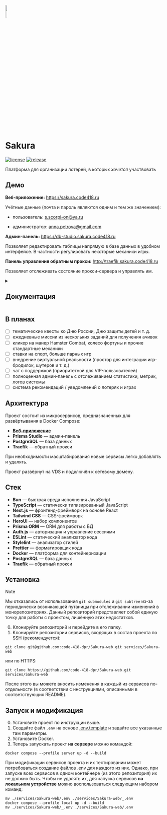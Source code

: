 <img src="https://github.com/user-attachments/assets/46c93a2a-b585-46e0-8b2e-aaa2f8ce47ef" width="10%">

# Sakura

[![license](https://img.shields.io/github/license/code-418-dpr/Sakura)](https://opensource.org/licenses/MIT)
[![release](https://img.shields.io/github/v/release/code-418-dpr/Sakura?include_prereleases)](https://github.com/code-418-dpr/Sakura/releases)

Платформа для организации лотерей, в которых _хочется_ участвовать

## Демо

**Веб-приложение:** https://sakura.code418.ru

Учётные данные (почта и пароль являются одним и тем же значением):

- пользователь: s.scorpi-on@ya.ru

- администратор: anna.petrova@gmail.com

**Админ-панель:** https://db-studio.sakura.code418.ru

Позволяет редактировать таблицы напрямую в базе данных в удобном интерфейсе. В частности регулировать некоторые механики
игры.

**Панель управления обратным прокси:** http://traefik.sakura.code418.ru

Позволяет отслеживать состояние прокси-сервера и управлять им.

<details>
  <summary><h2>Документация</h2></summary>

### Авторизация
Производится по электронной почте и паролю. Поддерживается реферальная программа по промокоду, за которую пригласившему и приглашённому участникам начисляются вознаграждения. В скором времени будет добавлена авторизация по аккаунту Яндекса. 

<img src="https://github.com/user-attachments/assets/188d38be-b3ef-403a-b82d-7fc670252ea5" width="50%">


### Каталог

Позволяет удобно просматривать и искать подходящие лотереи по параметрам.

<img src="https://github.com/user-attachments/assets/89de5ca8-711e-4424-a15c-62584991d021" width="50%">


### Рейтинговая таблица

Помимо баланса средств, пользователь имеет рейтинг, увеличивающийся при активности на платформе. Ежемесячно
пользователи, набравшие больше всего опыта за месяц, будут награждаться. В зависимости от опыта, у пользователя
отображается статус (от новичка, к примеру, до лудомана — это конфигурируется в админ-панели).

<img src="https://github.com/user-attachments/assets/348b92b1-dd8c-4f4b-9e6f-e2ada0f46d91" width="50%">


### Тамагочи

У каждого пользователя имеется своя Сакура, которая начинает увядать через несколько дней, если в профиле отсутствует
активность (пополнения счёта, покупки билетов и т. д.).

<img src="https://github.com/user-attachments/assets/5c8b0499-545e-4604-9621-73da7a95e254" width="50%">


### Лотереи

- реальные (соответствуют законодательству РФ, призы — деньги или товары);
- виртуальные (не имеют ограничений, призы — бонусная валюта Лепестки).

Создаются из аккаунта администратора, который может указать тираж билетов, количество всех победителей и суперпризёров,
стоимость билета и т. д. Перед созданием реальной лотереи видит чистую прибыль с неё и при экономической неэффективности
не позволяет её создать.

<img src="https://github.com/user-attachments/assets/da607d62-0e7b-42ba-b724-9fbc6e5e49d1" width="50%">
<img src="https://github.com/user-attachments/assets/7c46f052-bc0f-43de-8088-d201b48025a7" width="50%">

Пользователи могут покупать билеты на лотереи и после их завершения видеть, победили ли они. И если да — то какие призы выиграли.

<img src="https://github.com/user-attachments/assets/dfa3a886-5f7a-4b7a-8e8d-6c79d1e56b2f" width="50%">

### Игры

Позволяют зарабатывать лепестки или проходить миссии.

#### Морской бой (VIP)
Парная игра, доступная только VIP-пользователям. Если одновременно несколько пользователей решили поиграть, система соединит их в одну партию (в противном случае соперником выступит автомат). Игроки устанавливают одинаковую сумму ставки. Победитель возвращает свою и забирает ставку противника.

<img src="https://github.com/user-attachments/assets/af775dae-38cf-40c9-bc0d-e7b185da6c91" width="50%">

#### Русская рулетка

Начать игру можно за 100 рублей, пользователю выдаётся 1 патрон. Если его выстрелили и попали, то начисляется приз — иначе деньги сгорают. За дополнительную плату даётся возможность зарядить ещё 1 или 2 патрона, чтобы увеличить шансы выигрыша.

<img src="https://github.com/user-attachments/assets/60d73f9c-1d9f-460f-b42b-54044e9f02dc" width="50%">

#### 5 букв

<img src="https://github.com/user-attachments/assets/ffbbdf49-d3af-408e-8349-446848207d1f" width="50%">

#### Дорожки

<img src="https://github.com/user-attachments/assets/5b892d2e-c201-478f-996e-6b671130427f" width="50%">

#### Бочка

<img src="https://github.com/user-attachments/assets/6eddf377-67c7-4fc3-8a81-a25b3ecf082d" width="50%">

#### Сапёр

<img src="https://github.com/user-attachments/assets/f2ebc5d7-61cc-4749-9301-458acced2691" width="50%">

#### Игровой автомат

<img src="https://github.com/user-attachments/assets/fd4b156a-eb43-48f9-b989-d8bbb9f55963" width="50%">


#### Скретч-карты

<img src="https://github.com/user-attachments/assets/f3923be4-bd6e-430d-8770-5ccba0dcbc5e" width="50%">
<img src="https://github.com/user-attachments/assets/2af2518c-9a48-4705-8ea6-e11e99a792fb" width="50%">

#### Ачивки

Выдаются за выполнение определённых заданий (к примеру, «Азартный игрок» за покупку 5 лепестков в день). В скором времени будут конфигурироваться в админ-панели.

<img src="https://github.com/user-attachments/assets/5c8b0499-545e-4604-9621-73da7a95e254" width="50%">

#### Админ-панель

Изменение параметров возможно на странице [админ-панели](https://db-studio.sakura.code418.ru). Поддерживается, к
примеру, настройка уровней пользователей (UserLevel) и стоимости билетов (Ticket). Планируется расширение возможностей 
кастомизации путём переноса коэффициентов, наценок, скидок и т. д. в БД.

<img src="https://github.com/user-attachments/assets/93cfa4d6-fc37-4b52-9702-fe2db8aa4088" width="50%">

### Лендинг

Отображает маркетинговую информацию о проекте (впоследствии будет актуализирована).

<img src="https://github.com/user-attachments/assets/a91abf57-a78d-40cd-bd51-d5e71fc3d751" width="50%">

</details>

## В планах

- [ ] тематические квесты ко Дню России, Дню защиты детей и т. д.
- [ ] ежедневные миссии из нескольких заданий для получения ачивок
- [ ] кликер на манер Hamster Combat, колесо фортуны и прочие стандартные механики
- [ ] ставки на спорт, больше парных игр
- [ ] внедрение виртуальной реальности (простор для интеграции игр-бродилок, шутеров и т. д.)
- [ ] чат с поддержкой (приоритетной для VIP-пользователей)
- [ ] полноценная админ-панель с отслеживанием статистики, метрик, логов системы
- [ ] система рекомендаций / уведомлений о лотерях и играх

## Архитектура

Проект состоит из микросервисов, предназначенных для развёртывания в Docker Compose:

- **[Веб-приложение](https://github.com/code-418-dpr/Sakura-web)**
- **Prisma Studio** — админ-панель
- **PostgreSQL** — база данных
- **Traefik** — обратный прокси

При необходимости масштабирования новые сервисы легко добавлять и удалять.

Проект развёрнут на VDS и подключён к сетевому домену.

## Стек

- **Bun** — быстрая среда исполнения JavaScript
- **TypeScript** — статически типизированный JavaScript
- **Next.js** — фронтенд-фреймворк на основе React
- **Tailwind CSS** — CSS-фреймворк
- **HeroUI** — набор компонентов
- **Prisma ORM** — ORM для работы с БД
- **Auth.js** — авторизация и управление сессиями
- **ESLint** — статический анализатор кода
- **Stylelint** — анализатор стилей
- **Prettier** — форматировщик кода
- **Docker** — платформа для контейнеризации
- **PostgreSQL** — база данных
- **Traefik** — обратный прокси

## Установка

> [!NOTE]
> Мы отказались от использования `git submodules` и `git subtree` из-за периодически возникающей путаницы при
> отслеживании изменений в монорепозиториях. Данный репозиторий представляет собой единую точку для работы с проектом,
> лишённую этих недостатков.

0. Клонируйте репозиторий и перейдите в его папку.
1. Клонируйте репозитории сервисов, входящих в состав проекта по SSH (рекомендуется):

```shell
git clone git@github.com:code-418-dpr/Sakura-web.git services/Sakura-web
```

или по HTTPS:

```shell
git clone https://github.com/code-418-dpr/Sakura-web.git services/Sakura-web
```

После этого вы можете вносить изменения в каждый из сервисов по-отдельности (в соответствии с инструкциями, описанными в
соответствующих README).

## Запуск и модификация

0. Установите проект по инструкции выше.
1. Создайте файл `.env` на основе [.env.template](.env.template) и задайте все указанные там параметры.
2. Установите Docker.
3. Теперь запускать проект **на сервере** можно командой:

```shell
docker compose --profile server up -d --build
```

При модификации сервисов проекта и их тестировании может потребоваться создание файлов .env для каждого из них. Однако,
при запуске всех сервисов в одном контейнере (из этого репозитория) их не должно быть. Чтобы не удалять их, для запуска
сервисов **на локальном устройстве** можно воспользоваться следующим набором команд:

```shell
mv ./services/Sakura-web/.env ./services/Sakura-web/_.env
docker compose --profile local up -d --build
mv ./services/Sakura-web/_.env ./services/Sakura-web/.env 
```
